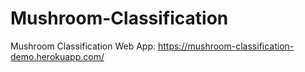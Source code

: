 # Mushroom-Classification
Mushroom Classification Web App:
https://mushroom-classification-demo.herokuapp.com/
